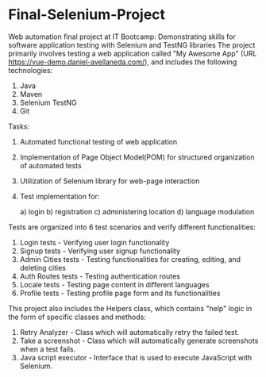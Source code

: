 # Final-Selenium-Project

Web automation final project at IT Bootcamp:
Demonstrating skills for software application testing with Selenium and TestNG libraries
The project primarily involves testing a web application called "My Awesome App" (URL https://vue-demo.daniel-avellaneda.com/), and includes the following technologies: 

1. Java 
2. Maven 
3. Selenium TestNG 
4. Git

Tasks:

1. Automated functional testing of web application
2. Implementation of Page Object Model(POM) for structured organization of automated tests
3. Utilization of Selenium library for web-page interaction
4. Test implementation for:
   
   a) login
   b) registration
   c) administering location
   d) language modulation

Tests are organized into 6 test scenarios and verify different functionalities:

1. Login tests - Verifying user login functionality 
2. Signup tests - Verifying user signup functionality
3. Admin Cities tests - Testing functionalities for creating, editing, and deleting cities 
4. Auth Routes tests - Testing authentication routes
5. Locale tests - Testing page content in different languages
6. Profile tests - Testing profile page form and its functionalities

This project also includes the Helpers class, which contains "help" logic in the form of specific classes and methods:

1. Retry Analyzer - Class which will automatically retry the failed test.
2. Take a screenshot - Class which will automatically generate screenshots when a test fails.
3. Java script executor - Interface that is used to execute JavaScript with Selenium.
